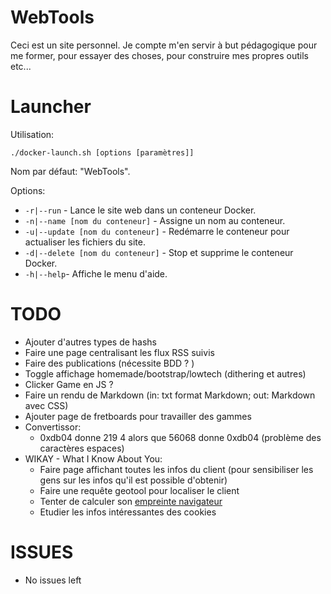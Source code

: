 # WebTools

Ceci est un site personnel. Je compte m'en servir à but pédagogique pour me former,
pour essayer des choses, pour construire mes propres outils etc...


# Launcher
  Utilisation:
  ```
  ./docker-launch.sh [options [paramètres]]
  ```
  
  Nom par défaut: "WebTools".
  
  Options:
  * `-r|--run` - Lance le site web dans un conteneur Docker.
  * `-n|--name [nom du conteneur]` - Assigne un nom au conteneur.
  * `-u|--update [nom du conteneur]` - Redémarre le conteneur pour actualiser les fichiers du site.
  * `-d|--delete [nom du conteneur]` - Stop et supprime le conteneur Docker.
  * `-h|--help`- Affiche le menu d'aide.


# TODO
- Ajouter d'autres types de hashs
- Faire une page centralisant les flux RSS suivis
- Faire des publications (nécessite BDD ? )
- Toggle affichage homemade/bootstrap/lowtech (dithering et autres)
- Clicker Game en JS ?
- Faire un rendu de Markdown (in: txt format Markdown; out: Markdown avec CSS)
- Ajouter page de fretboards pour travailler des gammes
- Convertissor: 
  - 0xdb04 donne 219 4 alors que 56068 donne 0xdb04 (problème des caractères espaces)
- WIKAY - What I Know About You: 
  - Faire page affichant toutes les infos du client (pour sensibiliser les gens sur les infos qu'il est possible d'obtenir)
  - Faire une requête geotool pour localiser le client
  - Tenter de calculer son [empreinte navigateur](https://www.comparitech.com/blog/vpn-privacy/what-is-browser-fingerprinting-how-to-protect-yourself/)
  - Etudier les infos intéressantes des cookies



# ISSUES
- No issues left
